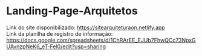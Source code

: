 # Landing-Page-Arquitetos
Link do site disponibilizado: https://sitearquiteturaon.netlify.app <br>
Link da planilha de registro de informação: https://docs.google.com/spreadsheets/d/1ChRArEE_EJUb7FhwQCc73NpxGUAvnzpNeK6_eT-Fel0/edit?usp=sharing

